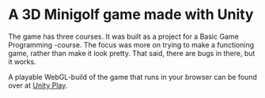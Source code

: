 # A 3D Minigolf game made with Unity

The game has three courses. It was built as a project for a Basic Game Programming -course.
The focus was more on trying to make a functioning game, rather than make it look pretty.
That said, there are bugs in there, but it works.

A playable WebGL-build of the game that runs in your browser 
can be found over at [Unity Play](https://play.unity.com/mg/other/minigolf_webglbuild).

